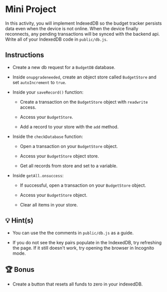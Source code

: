 # Mini Project

In this activity, you will implement IndexedDB so the budget tracker persists data even when the device is not online. When the device finally reconnects, any pending transactions will be synced with the backend api. Write all of your IndexedDB code in `public/db.js`.

## Instructions

* Create a new db request for a `BudgetDB` database.

* Inside `onupgradeneeded`, create an object store called `BudgetStore` and set `autoIncrement` to `true`.

* Inside your `saveRecord()` function:

  * Create a transaction on the `BudgetStore` object with `readwrite` access.

  * Access your `BudgetStore`.

  * Add a record to your store with the `add` method.

* Inside the `checkDatabase` function:

  * Open a transaction on your `BudgetStore` object.
  
  * Access your `BudgetStore` object store.

  * Get all records from store and set to a variable.

* Inside `getAll.onsuccess`:

  * If successful, open a transaction on your `BudgetStore` object.

  * Access your `BudgetStore` object.

  * Clear all items in your store.

## 💡 Hint(s)

* You can use the the comments in `public/db.js` as a guide.

* If you do not see the key pairs populate in the IndexedDB, try refreshing the page. If it still doesn't work, try opening the browser in Incognito mode. 

## 🏆 Bonus

* Create a button that resets all funds to zero in your indexedDB.
